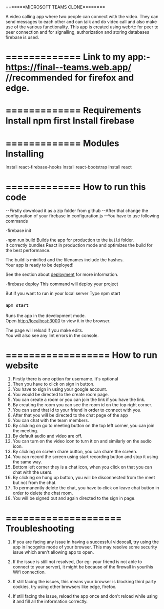 =======MICROSOFT TEAMS CLONE========

A video calling app where two people can connect with the video. They can send messages to each other and can talk and do video call and also make use of the various functionality. This app is created using webrtc for peer to peer connection and for signalling, authorization and storing databases firebase is used.

=============
Link to my app:-https://final--teams.web.app/
//recommended for firefox and edge.
=============

=============
Requirements
Install npm first
Install firebase
=============

=============
Modules Installing
=============
Install react-firebase-hooks
Install react-bootstrap
Install react 


=============
How to run this code
=============
--Firstly download it as a zip folder from github
--After that change the configuration of your firebase in configuration.js
--You have to use following commands

-firebase init

-npm run build
Builds the app for production to the `build` folder.\
It correctly bundles React in production mode and optimizes the build for the best performance.

The build is minified and the filenames include the hashes.\
Your app is ready to be deployed!

See the section about [deployment](https://facebook.github.io/create-react-app/docs/deployment) for more information.

-firebase deploy 
This command will deploy your project

But if you want to run in your local server
Type npm start
### `npm start`

Runs the app in the development mode.\
Open [http://localhost:3000](http://localhost:3000) to view it in the browser.

The page will reload if you make edits.\
You will also see any lint errors in the console.


==================
How to run website
==================
1. Firstly there is one option for username. It's optional
2. Then you have to click on sign in button.
3. You have to sign in using your google account.
4. You would be directed to the create room page.
5. You can create a room or you can join the link if you have the link.
6. By creating the room you can see the room id on the top right corner. 
7. You can send that id to your friend in order to connect with you.
8. After that you will be directed to the chat page of the app
9. You can chat with the team members.
10. By clicking on go to meeting button on the top left corner, you can join the meeting.
11. By default audio and video are off.
12. You can turn on the video icon to turn it on and similarly on the audio icon.
13. By clicking on screen share button, you can share the screen.
14. You can record the screen using start recording button and stop it using the same way.
15. Bottom left corner they is a chat icon, when you click on that you can chat with the users.
16. By clicking on hung up button, you will be disconnected from the meet but not from the chat.
17. To permanently delete the chat, you have to click on leave chat button in order to delete the chat room.
18. You will be signed out and again directed to the sign in page.

====================
Troubleshooting
====================
1. If you are facing any issue in having a successful videocall, try using the app in Incognito mode of your browser. This may resolve some security issue which aren't allowing app to open.

2. If the issue is still not resolved, (for eg- your friend is not able to connect to your server), it might be because of the firewall in your/his Wifi connection.

3. If still facing the issues, this means your browser is blocking third party cookies, try using other browsers like edge, firefox.

4. If still facing the issue, reload the app once and don't reload while using it and fill all the information correctly.
